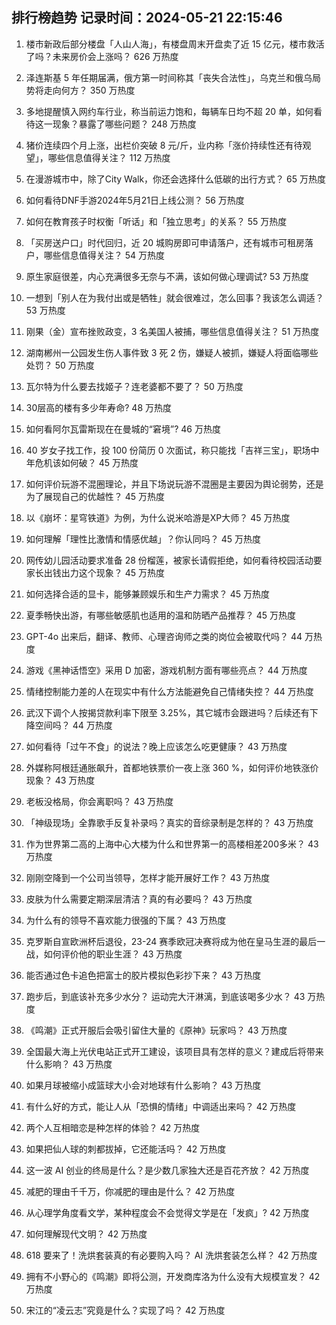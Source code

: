 
## 排行榜趋势 记录时间：2024-05-21 22:15:46
  
  1. 楼市新政后部分楼盘「人山人海」，有楼盘周末开盘卖了近 15 亿元，楼市救活了吗？未来房价会上涨吗？ 626 万热度
    
  2. 泽连斯基 5 年任期届满，俄方第一时间称其「丧失合法性」，乌克兰和俄乌局势将走向何方？ 350 万热度
    
  3. 多地提醒慎入网约车行业，称当前运力饱和，每辆车日均不超 20 单，如何看待这一现象？暴露了哪些问题？ 248 万热度
    
  4. 猪价连续四个月上涨，出栏价突破 8 元/斤，业内称「涨价持续性还有待观望」，哪些信息值得关注？ 112 万热度
    
  5. 在漫游城市中，除了City Walk，你还会选择什么低碳的出行方式？ 65 万热度
    
  6. 如何看待DNF手游2024年5月21日上线公测？ 56 万热度
    
  7. 如何在教育孩子时权衡「听话」和「独立思考」的关系？ 55 万热度
    
  8. 「买房送户口」时代回归，近 20 城购房即可申请落户，还有城市可租房落户，哪些信息值得关注？ 54 万热度
    
  9. 原生家庭很差，内心充满很多无奈与不满，该如何做心理调试? 53 万热度
    
  10. 一想到「别人在为我付出或是牺牲」就会很难过，怎么回事？我该怎么调适？ 53 万热度
    
  11. 刚果（金）宣布挫败政变，3 名美国人被捕，哪些信息值得关注？ 51 万热度
    
  12. 湖南郴州一公园发生伤人事件致 3 死 2 伤，嫌疑人被抓，嫌疑人将面临哪些处罚？ 50 万热度
    
  13. 瓦尔特为什么要去找姬子？连老婆都不要了？ 50 万热度
    
  14. 30层高的楼有多少年寿命? 48 万热度
    
  15. 如何看阿尔瓦雷斯现在在曼城的“窘境”? 46 万热度
    
  16. 40 岁女子找工作，投 100 份简历 0 次面试，称只能找「吉祥三宝」，职场中年危机该如何破？ 45 万热度
    
  17. 如何评价玩游不混圈理论，并且下场说玩游不混圈是主要因为舆论弱势，还是为了展现自己的优越性？ 45 万热度
    
  18. 以《崩坏：星穹铁道》为例，为什么说米哈游是XP大师？ 45 万热度
    
  19. 如何理解「理性比激情和情感优越」？你认同吗？ 45 万热度
    
  20. 网传幼儿园活动要求准备 28 份榴莲，被家长请假拒绝，如何看待校园活动要家长出钱出力这个现象？ 45 万热度
    
  21. 如何选择合适的显卡，能够兼顾娱乐和生产力需求？ 45 万热度
    
  22. 夏季畅快出游，有哪些敏感肌也适用的温和防晒产品推荐？ 45 万热度
    
  23. GPT-4o 出来后，翻译、教师、心理咨询师之类的岗位会被取代吗？ 44 万热度
    
  24. 游戏《黑神话悟空》采用 D 加密，游戏机制方面有哪些亮点？ 44 万热度
    
  25. 情绪控制能力差的人在现实中有什么方法能避免自己情绪失控？ 44 万热度
    
  26. 武汉下调个人按揭贷款利率下限至 3.25%，其它城市会跟进吗？后续还有下降空间吗？ 44 万热度
    
  27. 如何看待「过午不食」的说法？晚上应该怎么吃更健康？ 43 万热度
    
  28. 外媒称阿根廷通胀飙升，首都地铁票价一夜上涨 360 %，如何评价地铁涨价现象？ 43 万热度
    
  29. 老板没格局，你会离职吗？ 43 万热度
    
  30. 「神级现场」全靠歌手反复补录吗？真实的音综录制是怎样的？ 43 万热度
    
  31. 作为世界第二高的上海中心大楼为什么和世界第一的高楼相差200多米？ 43 万热度
    
  32. 刚刚空降到一个公司当领导，怎样才能开展好工作？ 43 万热度
    
  33. 皮肤为什么需要定期深层清洁？真的有必要吗？ 43 万热度
    
  34. 为什么有的领导不喜欢能力很强的下属？ 43 万热度
    
  35. 克罗斯自宣欧洲杯后退役，23-24 赛季欧冠决赛将成为他在皇马生涯的最后一战，如何评价他的职业生涯？ 43 万热度
    
  36. 能否通过色卡追色把富士的胶片模拟色彩抄下来？ 43 万热度
    
  37. 跑步后，到底该补充多少水分？ 运动完大汗淋漓，到底该喝多少水？ 43 万热度
    
  38. 《鸣潮》正式开服后会吸引留住大量的《原神》玩家吗？ 43 万热度
    
  39. 全国最大海上光伏电站正式开工建设，该项目具有怎样的意义？建成后将带来什么影响？ 43 万热度
    
  40. 如果月球被缩小成篮球大小会对地球有什么影响？ 43 万热度
    
  41. 有什么好的方式，能让人从「恐惧的情绪」中调适出来吗？ 42 万热度
    
  42. 两个人互相暗恋是种怎样的体验？ 42 万热度
    
  43. 如果把仙人球的刺都拔掉，它还能活吗？ 42 万热度
    
  44. 这一波 AI 创业的终局是什么？是少数几家独大还是百花齐放？ 42 万热度
    
  45. 减肥的理由千千万，你减肥的理由是什么？ 42 万热度
    
  46. 从心理学角度看文学，某种程度会不会觉得文学是在「发疯」? 42 万热度
    
  47. 如何理解现代文明？ 42 万热度
    
  48. 618 要来了！洗烘套装真的有必要购入吗？ AI 洗烘套装怎么样？ 42 万热度
    
  49. 拥有不小野心的《鸣潮》即将公测，开发商库洛为什么没有大规模宣发？ 42 万热度
    
  50. 宋江的“凌云志”究竟是什么？实现了吗？ 42 万热度
    